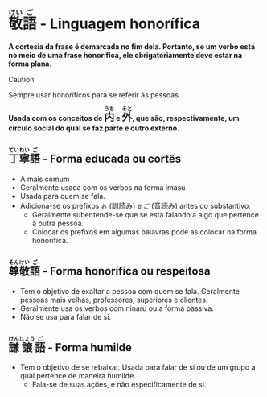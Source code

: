 # <ruby>敬<rt>けい</rt>語<rt>ご</rt></ruby> - Linguagem honorífica

**A cortesia da frase é demarcada no fim dela. Portanto, se um verbo está no meio de uma frase honorífica, ele obrigatoriamente deve estar na forma plana.**

> [!CAUTION]
> Sempre usar honoríficos para se referir às pessoas.

**Usada com os conceitos de <font size="5"><code><ruby>内<rt>うち</rt></ruby></code></font> e <font size="5"><code><ruby>外<rt>そと</rt></ruby></code></font>, que são, respectivamente, um círculo social do qual se faz parte e outro externo.**

## <ruby>丁<rt>てい</rt>寧<rt>ねい</rt>語<rt>ご</rt></ruby> - Forma educada ou cortês

-   A mais comum
-   Geralmente usada com os verbos na forma imasu
-   Usada para quem se fala.
-   Adiciona-se os prefixos `お` (訓読み) e `ご` (音読み) antes do substantivo.
    -   Geralmente subentende-se que se está falando a algo que pertence à outra pessoa.
    -   Colocar os prefixos em algumas palavras pode as colocar na forma honorífica.

## <ruby>尊<rt>そん</rt>敬<rt>けい</rt>語<rt>ご</rt></ruby> - Forma honorífica ou respeitosa

-   Tem o objetivo de exaltar a pessoa com quem se fala. Geralmente pessoas mais velhas, professores, superiores e clientes.
-   Geralmente usa os verbos com ninaru ou a forma passiva.
-   Não se usa para falar de si.

## <ruby>謙<rt>けん</rt>譲<rt>じょう</rt>語<rt>ご</rt></ruby> - Forma humilde

-   Tem o objetivo de se rebaixar. Usada para falar de si ou de um grupo a qual pertence de maneira humilde.
    -   Fala-se de suas ações, e não especificamente de si.
